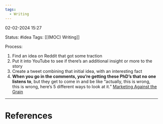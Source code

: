 ```yaml
---
tags:
  - Writing
---
```

02-02-2024 15:27

Status: #idea
Tags: [[(MOC) Writing]]

Process:
1. Find an idea on Reddit that got some traction
2. Put it into YouTube to see if there’s an additional insight or more to the story
3. Create a tweet combining that initial idea, with an interesting fact
4. **When you go in the comments, you’re getting these PhD’s that no one listens to**, but they get to come in and be like “actually, this is wrong, this is wrong, here’s 5 different ways to look at it.” [Marketing Against the Grain](https://youtu.be/U6LdRmdnrhA?si=hhfYeQuHtTpSYQgw)

---
# References

